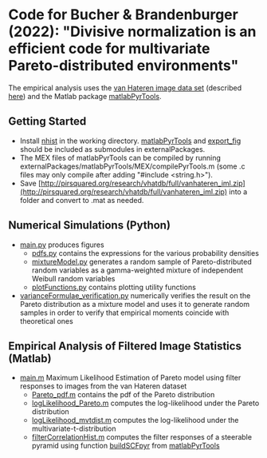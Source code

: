 # Code for Bucher & Brandenburger (2022): "Divisive normalization is an efficient code for multivariate Pareto-distributed environments"

The empirical analysis uses the [van Hateren image data set](http://pirsquared.org/research/vhatdb/full/) (described [here](http://bethgelab.org/datasets/vanhateren/)) and the Matlab package [matlabPyrTools](https://github.com/LabForComputationalVision/matlabPyrTools).

## Getting Started
- Install [nhist](https://www.mathworks.com/matlabcentral/fileexchange/27388-plot-and-compare-histograms-pretty-by-default) in the working directory. [matlabPyrTools](https://github.com/LabForComputationalVision/matlabPyrTools) and [export_fig](https://www.mathworks.com/matlabcentral/fileexchange/23629-export_fig) should be included as submodules in externalPackages.
- The MEX files of matlabPyrTools can be compiled by running externalPackages/matlabPyrTools/MEX/compilePyrTools.m (some .c files may only compile after adding "#include <string.h>"). 
- Save [http://pirsquared.org/research/vhatdb/full/vanhateren_iml.zip](http://pirsquared.org/research/vhatdb/full/vanhateren_iml.zip) into a folder and convert to .mat as needed. 

## Numerical Simulations (Python)
- [main.py](https://github.com/stefan-f-bucher/divisive-normalization-efficiency/blob/main/main.py) produces figures
  - [pdfs.py](https://github.com/stefan-f-bucher/divisive-normalization-efficiency/blob/main/pdfs.py) contains the expressions for the various probability densities
  - [mixtureModel.py](https://github.com/stefan-f-bucher/divisive-normalization-efficiency/blob/main/mixtureModel.py) generates a random sample of Pareto-distributed random variables as a gamma-weighted mixture of independent Weibull random variables
  - [plotFunctions.py](https://github.com/stefan-f-bucher/divisive-normalization-efficiency/blob/main/plotFunctions.py) contains plotting utility functions 
- [varianceFormulae_verification.py](https://github.com/stefan-f-bucher/divisive-normalization-efficiency/blob/main/varianceFormulae_verification.py) numerically verifies the result on the Pareto distribution as a mixture model and uses it to generate random samples in order to verify that empirical moments coincide with theoretical ones

## Empirical Analysis of Filtered Image Statistics (Matlab)
- [main.m](https://github.com/stefan-f-bucher/divisive-normalization-efficiency/blob/main/main.m) Maximum Likelihood Estimation of Pareto model using filter responses to images from the van Hateren dataset
  - [Pareto_pdf.m](https://github.com/stefan-f-bucher/divisive-normalization-efficiency/blob/main/Pareto_pdf.m) contains the pdf of the Pareto distribution
  - [logLikelihood_Pareto.m](https://github.com/stefan-f-bucher/divisive-normalization-efficiency/blob/main/logLikelihood_Pareto.m) computes the log-likelihood under the Pareto distribution
  - [logLikelihood_mvtdist.m](https://github.com/stefan-f-bucher/divisive-normalization-efficiency/blob/main/logLikelihood_mvtdist.m) computes the log-likelihood under the multivariate-t-distribution
  - [filterCorrelationHist.m](https://github.com/stefan-f-bucher/divisive-normalization-efficiency/blob/main/filterCorrelationHist.m) computes the filter responses of a steerable pyramid using function [buildSCFpyr](https://github.com/LabForComputationalVision/matlabPyrTools/blob/master/buildSCFpyr.m) from [matlabPyrTools](https://github.com/LabForComputationalVision/matlabPyrTools)
